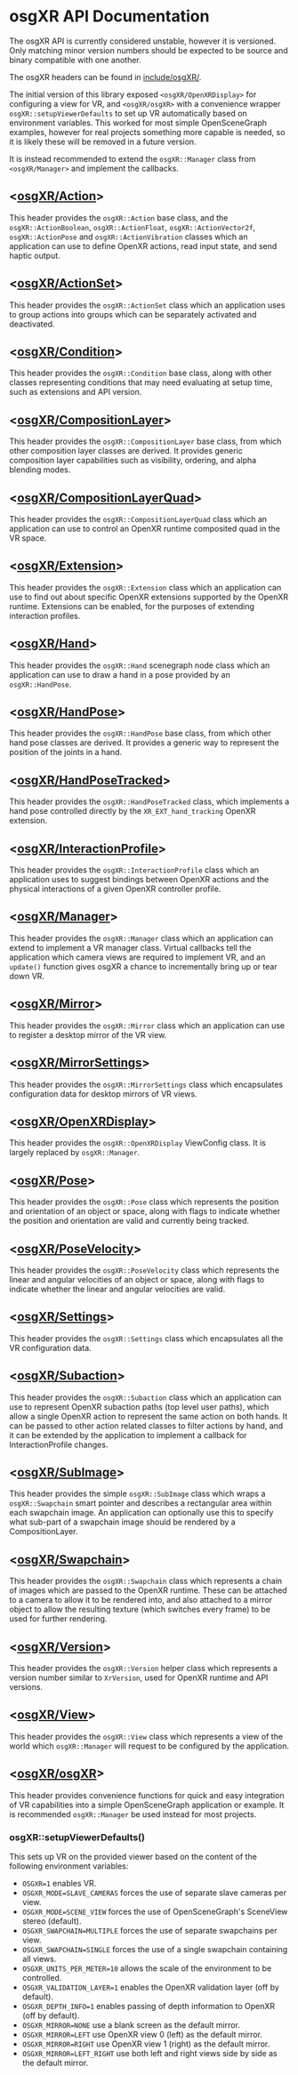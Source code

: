 osgXR API Documentation
=======================

The osgXR API is currently considered unstable, however it is versioned. Only
matching minor version numbers should be expected to be source and binary
compatible with one another.

The osgXR headers can be found in [include/osgXR/](../include/osgXR/).

The initial version of this library exposed ``<osgXR/OpenXRDisplay>`` for
configuring a view for VR, and ``<osgXR/osgXR>`` with a convenience wrapper
``osgXR::setupViewerDefaults`` to set up VR automatically based on environment
variables. This worked for most simple OpenSceneGraph examples, however for real
projects something more capable is needed, so it is likely these will be removed
in a future version.

It is instead recommended to extend the ``osgXR::Manager`` class from
``<osgXR/Manager>`` and implement the callbacks.

## <[osgXR/Action](../include/osgXR/Action)>

This header provides the ``osgXR::Action`` base class, and the
``osgXR::ActionBoolean``, ``osgXR::ActionFloat``, ``osgXR::ActionVector2f``,
``osgXR::ActionPose`` and ``osgXR::ActionVibration`` classes which an
application can use to define OpenXR actions, read input state, and send haptic
output.

## <[osgXR/ActionSet](../include/osgXR/ActionSet)>

This header provides the ``osgXR::ActionSet`` class which an application uses
to group actions into groups which can be separately activated and deactivated.

## <[osgXR/Condition](../include/osgXR/Condition)>

This header provides the ``osgXR::Condition`` base class, along with other
classes representing conditions that may need evaluating at setup time, such as
extensions and API version.

## <[osgXR/CompositionLayer](../include/osgXR/CompositionLayer)>

This header provides the ``osgXR::CompositionLayer`` base class, from which
other composition layer classes are derived. It provides generic composition
layer capabilities such as visibility, ordering, and alpha blending modes.

## <[osgXR/CompositionLayerQuad](../include/osgXR/CompositionLayerQuad)>

This header provides the ``osgXR::CompositionLayerQuad`` class which an
application can use to control an OpenXR runtime composited quad in the VR
space.

## <[osgXR/Extension](../include/osgXR/Extension)>

This header provides the ``osgXR::Extension`` class which an application can
use to find out about specific OpenXR extensions supported by the OpenXR
runtime. Extensions can be enabled, for the purposes of extending interaction
profiles.

## <[osgXR/Hand](../include/osgXR/Hand)>

This header provides the ``osgXR::Hand`` scenegraph node class which an
application can use to draw a hand in a pose provided by an
``osgXR::HandPose``.

## <[osgXR/HandPose](../include/osgXR/HandPose)>

This header provides the ``osgXR::HandPose`` base class, from which other hand
pose classes are derived. It provides a generic way to represent the position
of the joints in a hand.

## <[osgXR/HandPoseTracked](../include/osgXR/HandPoseTracked)>

This header provides the ``osgXR::HandPoseTracked`` class, which implements a
hand pose controlled directly by the ``XR_EXT_hand_tracking`` OpenXR extension.

## <[osgXR/InteractionProfile](../include/osgXR/InteractionProfile)>

This header provides the ``osgXR::InteractionProfile`` class which an
application uses to suggest bindings between OpenXR actions and the physical
interactions of a given OpenXR controller profile.

## <[osgXR/Manager](../include/osgXR/Manager)>

This header provides the ``osgXR::Manager`` class which an application can
extend to implement a VR manager class. Virtual callbacks tell the application
which camera views are required to implement VR, and an ``update()`` function
gives osgXR a chance to incrementally bring up or tear down VR.

## <[osgXR/Mirror](../include/osgXR/Mirror)>

This header provides the ``osgXR::Mirror`` class which an application can use to
register a desktop mirror of the VR view.

## <[osgXR/MirrorSettings](../include/osgXR/MirrorSettings)>

This header provides the ``osgXR::MirrorSettings`` class which encapsulates
configuration data for desktop mirrors of VR views.

## <[osgXR/OpenXRDisplay](../include/osgXR/OpenXRDisplay)>

This header provides the ``osgXR::OpenXRDisplay`` ViewConfig class. It is
largely replaced by ``osgXR::Manager``.

## <[osgXR/Pose](../include/osgXR/Pose)>

This header provides the ``osgXR::Pose`` class which represents the position
and orientation of an object or space, along with flags to indicate whether the
position and orientation are valid and currently being tracked.

## <[osgXR/PoseVelocity](../include/osgXR/PoseVelocity)>

This header provides the ``osgXR::PoseVelocity`` class which represents the
linear and angular velocities of an object or space, along with flags to
indicate whether the linear and angular velocities are valid.

## <[osgXR/Settings](../include/osgXR/Settings)>

This header provides the ``osgXR::Settings`` class which encapsulates all the VR
configuration data.

## <[osgXR/Subaction](../include/osgXR/Subaction)>

This header provides the ``osgXR::Subaction`` class which an application can
use to represent OpenXR subaction paths (top level user paths), which allow a
single OpenXR action to represent the same action on both hands. It can be
passed to other action related classes to filter actions by hand, and it can be
extended by the application to implement a callback for InteractionProfile
changes.

## <[osgXR/SubImage](../include/osgXR/SubImage)>

This header provides the simple ``osgXR::SubImage`` class which wraps a
``osgXR::Swapchain`` smart pointer and describes a rectangular area within each
swapchain image. An application can optionally use this to specify what sub-part
of a swapchain image should be rendered by a CompositionLayer.

## <[osgXR/Swapchain](../include/osgXR/Swapchain)>

This header provides the ``osgXR::Swapchain`` class which represents a chain of
images which are passed to the OpenXR runtime. These can be attached to a camera
to allow it to be rendered into, and also attached to a mirror object to allow
the resulting texture (which switches every frame) to be used for further
rendering.

## <[osgXR/Version](../include/osgXR/Verson)>

This header provides the ``osgXR::Version`` helper class which represents a
version number similar to ``XrVersion``, used for OpenXR runtime and API
versions.

## <[osgXR/View](../include/osgXR/View)>

This header provides the ``osgXR::View`` class which represents a view of the
world which ``osgXR::Manager`` will request to be configured by the application.

## <[osgXR/osgXR](../include/osgXR/osgXR)>

This header provides convenience functions for quick and easy integration of VR
capabilities into a simple OpenSceneGraph application or example. It is
recommended ``osgXR::Manager`` be used instead for most projects.

### osgXR::setupViewerDefaults()

This sets up VR on the provided viewer based on the content of the following
environment variables:
 * ``OSGXR=1``                  enables VR.
 * ``OSGXR_MODE=SLAVE_CAMERAS`` forces the use of separate slave cameras per view.
 * ``OSGXR_MODE=SCENE_VIEW``    forces the use of OpenSceneGraph's SceneView stereo (default).
 * ``OSGXR_SWAPCHAIN=MULTIPLE`` forces the use of separate swapchains per view.
 * ``OSGXR_SWAPCHAIN=SINGLE``   forces the use of a single swapchain containing all views.
 * ``OSGXR_UNITS_PER_METER=10`` allows the scale of the environment to be controlled.
 * ``OSGXR_VALIDATION_LAYER=1`` enables the OpenXR validation layer (off by default).
 * ``OSGXR_DEPTH_INFO=1``       enables passing of depth information to OpenXR (off by default).
 * ``OSGXR_MIRROR=NONE``        use a blank screen as the default mirror.
 * ``OSGXR_MIRROR=LEFT``        use OpenXR view 0 (left) as the default mirror.
 * ``OSGXR_MIRROR=RIGHT``       use OpenXR view 1 (right) as the default mirror.
 * ``OSGXR_MIRROR=LEFT_RIGHT``  use both left and right views side by side as the default mirror.
